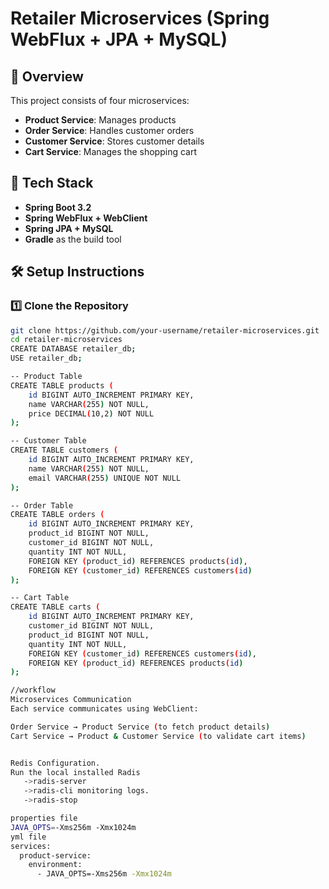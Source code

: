 # Retailer Microservices (Spring WebFlux + JPA + MySQL)

## 📌 Overview
This project consists of four microservices:
- **Product Service**: Manages products
- **Order Service**: Handles customer orders
- **Customer Service**: Stores customer details
- **Cart Service**: Manages the shopping cart

## 🚀 Tech Stack
- **Spring Boot 3.2**
- **Spring WebFlux + WebClient**
- **Spring JPA + MySQL**
- **Gradle** as the build tool

## 🛠 Setup Instructions

### 1️⃣ Clone the Repository
```bash
git clone https://github.com/your-username/retailer-microservices.git
cd retailer-microservices
CREATE DATABASE retailer_db;
USE retailer_db;

-- Product Table
CREATE TABLE products (
    id BIGINT AUTO_INCREMENT PRIMARY KEY,
    name VARCHAR(255) NOT NULL,
    price DECIMAL(10,2) NOT NULL
);

-- Customer Table
CREATE TABLE customers (
    id BIGINT AUTO_INCREMENT PRIMARY KEY,
    name VARCHAR(255) NOT NULL,
    email VARCHAR(255) UNIQUE NOT NULL
);

-- Order Table
CREATE TABLE orders (
    id BIGINT AUTO_INCREMENT PRIMARY KEY,
    product_id BIGINT NOT NULL,
    customer_id BIGINT NOT NULL,
    quantity INT NOT NULL,
    FOREIGN KEY (product_id) REFERENCES products(id),
    FOREIGN KEY (customer_id) REFERENCES customers(id)
);

-- Cart Table
CREATE TABLE carts (
    id BIGINT AUTO_INCREMENT PRIMARY KEY,
    customer_id BIGINT NOT NULL,
    product_id BIGINT NOT NULL,
    quantity INT NOT NULL,
    FOREIGN KEY (customer_id) REFERENCES customers(id),
    FOREIGN KEY (product_id) REFERENCES products(id)
);

//workflow
Microservices Communication
Each service communicates using WebClient:

Order Service → Product Service (to fetch product details)
Cart Service → Product & Customer Service (to validate cart items)


Redis Configuration.
Run the local installed Radis 
   ->radis-server
   ->radis-cli monitoring logs.
   ->radis-stop

properties file 
JAVA_OPTS=-Xms256m -Xmx1024m
yml file
services:
  product-service:
    environment:
      - JAVA_OPTS=-Xms256m -Xmx1024m